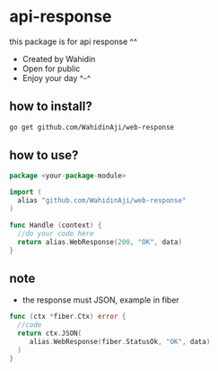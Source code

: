 # api-response
this package is for api response ^^

* Created by Wahidin
* Open for public
* Enjoy your day ^-^

## how to install?
```bash
go get github.com/WahidinAji/web-response
```
## how to use?
```go
package <your-package-module>

import (
  alias "github.com/WahidinAji/web-response"
)

func Handle (context) {
  //do your code here
  return alias.WebResponse(200, "OK", data)
}
```

## note
* the response must JSON, example in fiber
```go
func (ctx *fiber.Ctx) error {
  //code
  return ctx.JSON(
     alias.WebResponse(fiber.StatusOk, "OK", data)
  )
}
```
